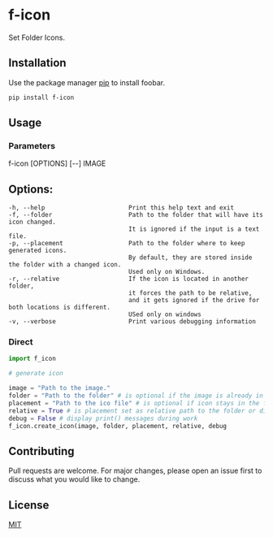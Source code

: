 # f-icon

Set Folder Icons.

## Installation

Use the package manager [pip](https://pip.pypa.io/en/stable/) to install foobar.

```bash
pip install f-icon
```

## Usage

### Parameters

f-icon [OPTIONS] [--] IMAGE

## Options:
    -h, --help                       Print this help text and exit
    -f, --folder                     Path to the folder that will have its icon changed. 
                                     It is ignored if the input is a text file.
    -p, --placement                  Path to the folder where to keep generated icons. 
                                     By default, they are stored inside the folder with a changed icon.
                                     Used only on Windows.
    -r, --relative                   If the icon is located in another folder, 
                                     it forces the path to be relative, 
                                     and it gets ignored if the drive for both locations is different.
                                     USed only on windows
    -v, --verbose                    Print various debugging information

### Direct

```python
import f_icon

# generate icon

image = "Path to the image."
folder = "Path to the folder" # is optional if the image is already in the folder that will use it
placement = "Path to the ico file" # is optional if icon stays in the folder. Ignored on macOS
relative = True # is placement set as relative path to the folder or direct path. Ignored on macOS
debug = False # display print() messages during work
f_icon.create_icon(image, folder, placement, relative, debug
```

## Contributing
Pull requests are welcome. For major changes, please open an issue first to discuss what you would like to change.

## License
[MIT](https://choosealicense.com/licenses/mit/)